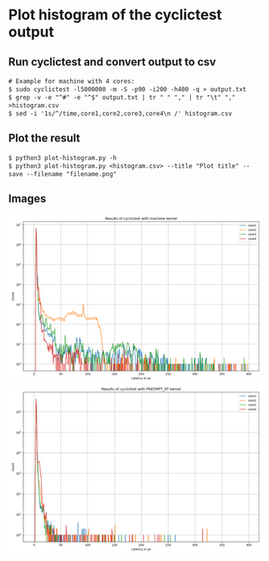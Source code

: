 # Plot histogram of the cyclictest output

## Run cyclictest and convert output to csv

```
# Example for machine with 4 cores:
$ sudo cyclictest -l5000000 -m -S -p90 -i200 -h400 -q > output.txt
$ grep -v -e "^#" -e "^$" output.txt | tr " " "," | tr "\t" "," >histogram.csv
$ sed -i '1s/^/time,core1,core2,core3,core4\n /' histogram.csv
```

## Plot the result

```
$ python3 plot-histogram.py -h
$ python3 plot-histogram.py <histogram.csv> --title "Plot title" --save --filename "filename.png"
```

## Images

[image1]: ./img/histogram.png " "
[image2]: ./img/histogram-rt.png " "

<img src="./img/histogram.png" alt="Histogram" width="800"/>
<img src="./img/histogram-rt.png" alt="Histogram RT" width="800"/>


